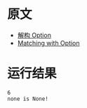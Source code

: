 # 原文
- [解构 Option](https://course.rs/basic/match-pattern/option.html)
- [Matching with Option<T>](https://doc.rust-lang.org/book/ch06-02-match.html#matching-with-optiont)

# 运行结果
~~~shell
6
none is None!
~~~